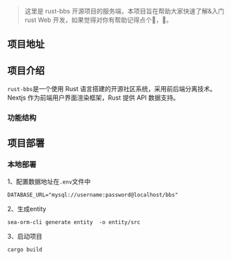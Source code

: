 > 这里是 rust-bbs 开源项目的服务端，本项目旨在帮助大家快速了解&入门 rust Web 开发，如果觉得对你有帮助记得点个🌟，🙏。

## 项目地址

## 项目介绍

`rust-bbs`是一个使用 Rust 语言搭建的开源社区系统，采用前后端分离技术。Nextjs 作为前端用户界面渲染框架，Rust 提供 API 数据支持。

### 功能结构


## 项目部署

### 本地部署
1、配置数据地址在`.env`文件中
```shell
DATABASE_URL="mysql://username:password@localhost/bbs"
```
2、生成entity
```shell
sea-orm-cli generate entity  -o entity/src
```
3、启动项目
```shell
cargo build
```